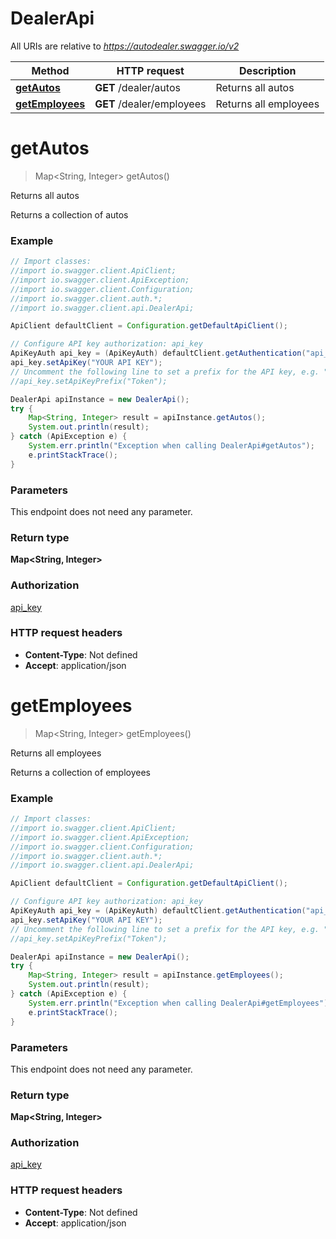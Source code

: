 # DealerApi

All URIs are relative to *https://autodealer.swagger.io/v2*

Method | HTTP request | Description
------------- | ------------- | -------------
[**getAutos**](DealerApi.md#getAutos) | **GET** /dealer/autos | Returns all autos
[**getEmployees**](DealerApi.md#getEmployees) | **GET** /dealer/employees | Returns all employees


<a name="getAutos"></a>
# **getAutos**
> Map&lt;String, Integer&gt; getAutos()

Returns all autos

Returns a collection of autos

### Example
```java
// Import classes:
//import io.swagger.client.ApiClient;
//import io.swagger.client.ApiException;
//import io.swagger.client.Configuration;
//import io.swagger.client.auth.*;
//import io.swagger.client.api.DealerApi;

ApiClient defaultClient = Configuration.getDefaultApiClient();

// Configure API key authorization: api_key
ApiKeyAuth api_key = (ApiKeyAuth) defaultClient.getAuthentication("api_key");
api_key.setApiKey("YOUR API KEY");
// Uncomment the following line to set a prefix for the API key, e.g. "Token" (defaults to null)
//api_key.setApiKeyPrefix("Token");

DealerApi apiInstance = new DealerApi();
try {
    Map<String, Integer> result = apiInstance.getAutos();
    System.out.println(result);
} catch (ApiException e) {
    System.err.println("Exception when calling DealerApi#getAutos");
    e.printStackTrace();
}
```

### Parameters
This endpoint does not need any parameter.

### Return type

**Map&lt;String, Integer&gt;**

### Authorization

[api_key](../README.md#api_key)

### HTTP request headers

 - **Content-Type**: Not defined
 - **Accept**: application/json

<a name="getEmployees"></a>
# **getEmployees**
> Map&lt;String, Integer&gt; getEmployees()

Returns all employees

Returns a collection of employees

### Example
```java
// Import classes:
//import io.swagger.client.ApiClient;
//import io.swagger.client.ApiException;
//import io.swagger.client.Configuration;
//import io.swagger.client.auth.*;
//import io.swagger.client.api.DealerApi;

ApiClient defaultClient = Configuration.getDefaultApiClient();

// Configure API key authorization: api_key
ApiKeyAuth api_key = (ApiKeyAuth) defaultClient.getAuthentication("api_key");
api_key.setApiKey("YOUR API KEY");
// Uncomment the following line to set a prefix for the API key, e.g. "Token" (defaults to null)
//api_key.setApiKeyPrefix("Token");

DealerApi apiInstance = new DealerApi();
try {
    Map<String, Integer> result = apiInstance.getEmployees();
    System.out.println(result);
} catch (ApiException e) {
    System.err.println("Exception when calling DealerApi#getEmployees");
    e.printStackTrace();
}
```

### Parameters
This endpoint does not need any parameter.

### Return type

**Map&lt;String, Integer&gt;**

### Authorization

[api_key](../README.md#api_key)

### HTTP request headers

 - **Content-Type**: Not defined
 - **Accept**: application/json

